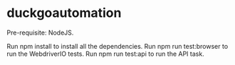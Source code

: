 # duckgoautomation

Pre-requisite: NodeJS.

Run npm install to install all the dependencies.
Run npm run test:browser to run the WebdriverIO tests.
Run npm run test:api to run the API task.

